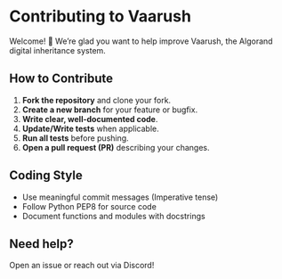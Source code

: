 # Contributing to Vaarush

Welcome! 👋 We’re glad you want to help improve Vaarush, the Algorand digital inheritance system.

## How to Contribute

1. **Fork the repository** and clone your fork.
2. **Create a new branch** for your feature or bugfix.
3. **Write clear, well-documented code**.
4. **Update/Write tests** when applicable.
5. **Run all tests** before pushing.
6. **Open a pull request (PR)** describing your changes.

## Coding Style

- Use meaningful commit messages (Imperative tense)
- Follow Python PEP8 for source code
- Document functions and modules with docstrings

## Need help?
Open an issue or reach out via Discord!


